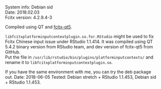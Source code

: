 System info:	Debian sid  
Date:		2018.02.03  
Fcitx version:	4.2.9.4-3   

Compiled using QT and [fcitx-qt5](https://github.com/fcitx/fcitx-qt5.git).

`libfcitxplatforminputcontextplugin.so.for.RStudio` might be used to fix Fcitx Chinese input issue under RStudio 1.1.414. It was compiled using QT 5.4.2 binary version from RStudio team, and dev version of fcitx-qt5 from GitHub.  
Put the file in `/usr/lib/rstudio/bin/plugins/platforminputcontexts/` and 
rename it to `libfcitxplatforminputcontextplugin.so`.

If you have the same environment with me, you can try the deb package out.
Date: 2018-06-05
Tested: Debian stretch + RStudio 1.1.453, Debian sid + RStudio 1.1.453.
